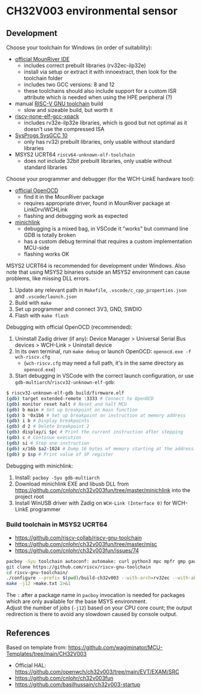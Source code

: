 # CH32V003 environmental sensor

## Development

Choose your toolchain for Windows (in order of suitability):
- [official MounRiver IDE](http://mounriver.com/download)
    - includes correct prebuilt libraries (rv32ec-ilp32e)
    - install via setup or extract it with innoextract, then look for the toolchain folder
    - includes two GCC versions: 8 and 12
    - these toolchains should also include support for a custom ISR attribute which is needed when using the HPE peripheral (?)
- manual [RISC-V GNU toolchain](https://github.com/riscv-collab/riscv-gnu-toolchain) build
    - slow and sizeable build, but worth it
- [riscv-none-elf-gcc-xpack](https://github.com/xpack-dev-tools/riscv-none-elf-gcc-xpack)
    - includes rv32e-ilp32e libraries, which is good but not optimal as it doesn't use the compressed ISA
- [SysProgs SysGCC 10](https://gnutoolchains.com/risc-v/)
    - only has rv32i prebuilt libraries, only usable without standard libraries
- MSYS2 UCRT64 `riscv64-unknown-elf-toolchain`
    - does not include 32bit prebuilt libraries, only usable without standard libraries

Choose your programmer and debugger (for the WCH-LinkE hardware tool):
- [official OpenOCD](https://github.com/openwch/openocd_wch)
    - find it in the MounRiver package
    - requires appropriate driver, found in MounRiver package at LinkDrv/WCHLink
    - flashing and debugging work as expected
- [minichlink](https://github.com/cnlohr/ch32v003fun/tree/master/minichlink)
    - debugging is a mixed bag, in VSCode it "works" but command line GDB is totally broken
    - has a custom debug terminal that requires a custom implementation MCU-side
    - flashing works OK

MSYS2 UCRT64 is recommended for development under Windows. Also note that using MSYS2 binaries outside an MSYS2 environment can cause problems, like missing DLL errors.

1. Update any relevant path in `Makefile`, `.vscode/c_cpp_properties.json` and `.vscode/launch.json`
2. Build with `make`
3. Set up programmer and connect 3V3, GND, SWDIO
4. Flash with `make flash`

Debugging with official OpenOCD (recommended):
1. Uninstall Zadig driver (if any): Device Manager > Universal Serial Bus devices > WCH-Link > Uninstall device
2. In its own terminal, run `make debug` or launch OpenOCD: `openocd.exe -f wch-riscv.cfg`
    - (`wch-riscv.cfg` may need a full path, it's in the same directory as `openocd.exe`)
3. Start debugging in VSCode with the correct launch configuration, or use `gdb-multiarch`/`riscv32-unknown-elf-gdb`:
```sh
$ riscv32-unknown-elf-gdb build/firmware.elf
(gdb) target extended-remote :3333 # Connect to OpenOCD
(gdb) monitor reset halt # Reset and halt MCU
(gdb) b main # Set up breakpoint on main function
(gdb) b *0x1b6 # Set up breakpoint on instruction at memory address
(gdb) i b # Display breakpoints
(gdb) d 2 # Delete breakpoint 2
(gdb) display/i $pc # Print the current instruction after stepping
(gdb) c # Continue execution
(gdb) si # Step one instruction
(gdb) x/16b $a2-1024 # Dump 16 bytes of memory starting at the address stored in register A2 minus 1024
(gdb) p $sp # Print value of SP register
```

Debugging with minichlink:
1. Install: `pacboy -Syu gdb-multiarch`
2. Download minichlink EXE and libusb DLL from https://github.com/cnlohr/ch32v003fun/tree/master/minichlink into the project root
3. Install WinUSB driver with Zadig on `WCH-Link (Interface 0)` for WCH-LinkE programmer

### Build toolchain in MSYS2 UCRT64

- https://github.com/riscv-collab/riscv-gnu-toolchain
- https://github.com/cnlohr/ch32v003fun/tree/master/misc
- https://github.com/cnlohr/ch32v003fun/issues/74

```sh
pacboy -Syu toolchain autoconf: automake: curl python3 mpc mpfr gmp gawk: base-devel: bison: flex: texinfo gperf libtool patchutils: bc zlib expat libslirp
git clone https://github.com/riscv/riscv-gnu-toolchain
cd riscv-gnu-toolchain/
./configure --prefix $(pwd)/build-ch32v003 --with-arch=rv32ec --with-abi=ilp32e
make -j12 >make.txt 2>&1
```
The `:` after a package name in `pacboy` invocation is needed for packages which are only available for the base MSYS environment.  
Adjust the number of jobs (`-j12`) based on your CPU core count; the output redirection is there to avoid any slowdown caused by console output.

## References

Based on template from: https://github.com/wagiminator/MCU-Templates/tree/main/CH32V003  

- Official HAL: https://github.com/openwch/ch32v003/tree/main/EVT/EXAM/SRC
- https://github.com/cnlohr/ch32v003fun
- https://github.com/basilhussain/ch32v003-startup

